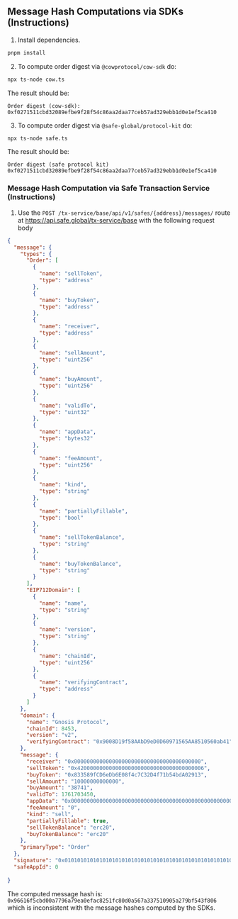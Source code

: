 ## Message Hash Computations via SDKs (Instructions)
1. Install dependencies.
```bash
pnpm install
```

2. To compute order digest via `@cowprotocol/cow-sdk` do:
```bash
npx ts-node cow.ts
```

The result should be:
```
Order digest (cow-sdk): 0xf0271511cbd32089efbe9f28f54c86aa2daa77ceb57ad329ebb1d0e1ef5ca410
```

3. To compute order digest via `@safe-global/protocol-kit` do:
```
npx ts-node safe.ts
```

The result should be:
```
Order digest (safe protocol kit) 0xf0271511cbd32089efbe9f28f54c86aa2daa77ceb57ad329ebb1d0e1ef5ca410
```

### Message Hash Computation via Safe Transaction Service (Instructions)
1. Use the `POST /tx-service/base/api/v1/safes/{address}/messages/` route at https://api.safe.global/tx-service/base with the following request body
```json
{
  "message": {
    "types": {
      "Order": [
        {
          "name": "sellToken",
          "type": "address"
        },
        {
          "name": "buyToken",
          "type": "address"
        },
        {
          "name": "receiver",
          "type": "address"
        },
        {
          "name": "sellAmount",
          "type": "uint256"
        },
        {
          "name": "buyAmount",
          "type": "uint256"
        },
        {
          "name": "validTo",
          "type": "uint32"
        },
        {
          "name": "appData",
          "type": "bytes32"
        },
        {
          "name": "feeAmount",
          "type": "uint256"
        },
        {
          "name": "kind",
          "type": "string"
        },
        {
          "name": "partiallyFillable",
          "type": "bool"
        },
        {
          "name": "sellTokenBalance",
          "type": "string"
        },
        {
          "name": "buyTokenBalance",
          "type": "string"
        }
      ],
      "EIP712Domain": [
        {
          "name": "name",
          "type": "string"
        },
        {
          "name": "version",
          "type": "string"
        },
        {
          "name": "chainId",
          "type": "uint256"
        },
        {
          "name": "verifyingContract",
          "type": "address"
        }
      ]
    },
    "domain": {
      "name": "Gnosis Protocol",
      "chainId": 8453,
      "version": "v2",
      "verifyingContract": "0x9008D19f58AAbD9eD0D60971565AA8510560ab41"
    },
    "message": {
      "receiver": "0x0000000000000000000000000000000000000000",
      "sellToken": "0x4200000000000000000000000000000000000006",
      "buyToken": "0x833589fCD6eDb6E08f4c7C32D4f71b54bdA02913",
      "sellAmount": "10000000000000", 
      "buyAmount": "38741",
      "validTo": 1761703450,
      "appData": "0x0000000000000000000000000000000000000000000000000000000000000000",
      "feeAmount": "0",
      "kind": "sell",
      "partiallyFillable": true,
      "sellTokenBalance": "erc20",
      "buyTokenBalance": "erc20"
    },
    "primaryType": "Order"
  },
  "signature": "0x0101010101010101010101010101010101010101010101010101010101010101010101010101010101010101010101010101010101010101010101010101010101010101010101010101010101010101",
  "safeAppId": 0
   
}
```

The computed message hash is: `0x96616f5cbd00a7796a79ea0efac8251fc80d0a567a337510905a279bf543f806` which is inconsistent with the message hashes computed by the SDKs. 
